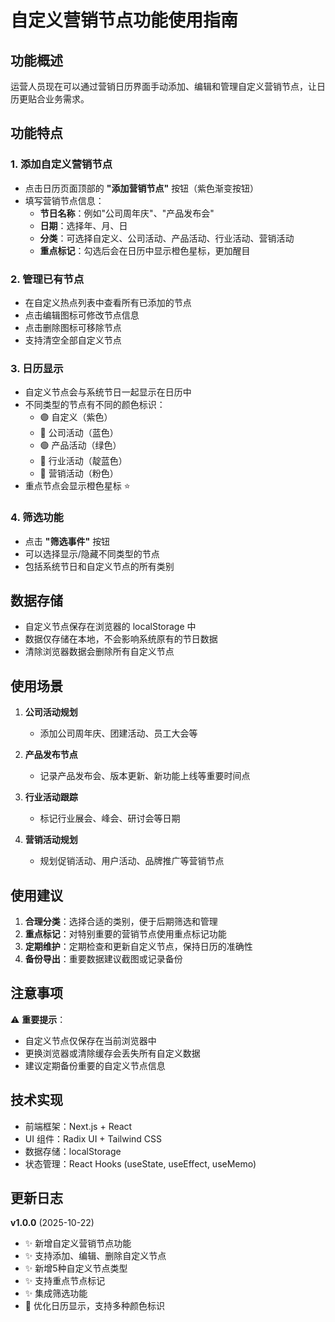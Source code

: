 # 自定义营销节点功能使用指南

## 功能概述

运营人员现在可以通过营销日历界面手动添加、编辑和管理自定义营销节点，让日历更贴合业务需求。

## 功能特点

### 1. 添加自定义营销节点
- 点击日历页面顶部的 **"添加营销节点"** 按钮（紫色渐变按钮）
- 填写营销节点信息：
  - **节日名称**：例如"公司周年庆"、"产品发布会"
  - **日期**：选择年、月、日
  - **分类**：可选择自定义、公司活动、产品活动、行业活动、营销活动
  - **重点标记**：勾选后会在日历中显示橙色星标，更加醒目

### 2. 管理已有节点
- 在自定义热点列表中查看所有已添加的节点
- 点击编辑图标可修改节点信息
- 点击删除图标可移除节点
- 支持清空全部自定义节点

### 3. 日历显示
- 自定义节点会与系统节日一起显示在日历中
- 不同类型的节点有不同的颜色标识：
  - 🟣 自定义（紫色）
  - 🔵 公司活动（蓝色）
  - 🟢 产品活动（绿色）
  - 🔷 行业活动（靛蓝色）
  - 🩷 营销活动（粉色）
- 重点节点会显示橙色星标 ⭐

### 4. 筛选功能
- 点击 **"筛选事件"** 按钮
- 可以选择显示/隐藏不同类型的节点
- 包括系统节日和自定义节点的所有类别

## 数据存储

- 自定义节点保存在浏览器的 localStorage 中
- 数据仅存储在本地，不会影响系统原有的节日数据
- 清除浏览器数据会删除所有自定义节点

## 使用场景

1. **公司活动规划**
   - 添加公司周年庆、团建活动、员工大会等
   
2. **产品发布节点**
   - 记录产品发布会、版本更新、新功能上线等重要时间点
   
3. **行业活动跟踪**
   - 标记行业展会、峰会、研讨会等日期
   
4. **营销活动规划**
   - 规划促销活动、用户活动、品牌推广等营销节点

## 使用建议

1. **合理分类**：选择合适的类别，便于后期筛选和管理
2. **重点标记**：对特别重要的营销节点使用重点标记功能
3. **定期维护**：定期检查和更新自定义节点，保持日历的准确性
4. **备份导出**：重要数据建议截图或记录备份

## 注意事项

⚠️ **重要提示**：
- 自定义节点仅保存在当前浏览器中
- 更换浏览器或清除缓存会丢失所有自定义数据
- 建议定期备份重要的自定义节点信息

## 技术实现

- 前端框架：Next.js + React
- UI 组件：Radix UI + Tailwind CSS
- 数据存储：localStorage
- 状态管理：React Hooks (useState, useEffect, useMemo)

## 更新日志

**v1.0.0** (2025-10-22)
- ✨ 新增自定义营销节点功能
- ✨ 支持添加、编辑、删除自定义节点
- ✨ 新增5种自定义节点类型
- ✨ 支持重点节点标记
- ✨ 集成筛选功能
- 🎨 优化日历显示，支持多种颜色标识

